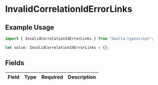 # InvalidCorrelationIdErrorLinks

## Example Usage

```typescript
import { InvalidCorrelationIdErrorLinks } from "dwolla-typescript";

let value: InvalidCorrelationIdErrorLinks = {};
```

## Fields

| Field       | Type        | Required    | Description |
| ----------- | ----------- | ----------- | ----------- |